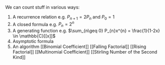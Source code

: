 We can count stuff in various ways:
1. A recurrence relation e.g. $P_{n+1}=2P_{n}$ and $P_{0}=1$
2. A closed formula e.g. $P_{n}=2^{n}$
3. A generating function e.g. $\sum_{n\geq 0} P_{n}x^{n} = \frac{1}{1-2x} \in \mathbb{C}[[x]]$
4. Asymptotic formula
5. An algorithm
[[Binomial Coefficient]]
[[Falling Factorial]]
[[Rising Factorial]]
[[Multinomial Coefficient]]
[[Stirling Number of the Second Kind]]